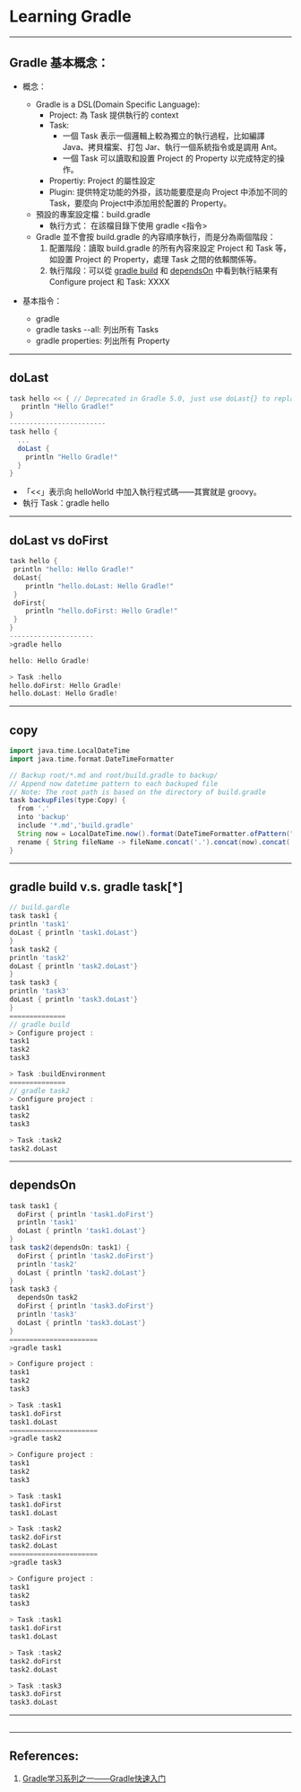 # Learning Gradle
----------------------------
## Gradle 基本概念：
* 概念：
  * Gradle is a DSL(Domain Specific Language):
    * Project: 為 Task 提供執行的 context
    * Task: 
      * 一個 Task 表示一個邏輯上較為獨立的執行過程，比如編譯 Java、拷貝檔案、打包 Jar、執行一個系統指令或是調用 Ant。
      * 一個 Task 可以讀取和設置 Project 的 Property 以完成特定的操作。
    * Propertiy: Project 的屬性設定
    * Plugin: 提供特定功能的外掛，該功能要麼是向 Project 中添加不同的 Task，要麼向 Project中添加用於配置的 Property。
  * 預設的專案設定檔：build.gradle
    * 執行方式： 在該檔目錄下使用 gradle <指令>
  * Gradle 並不會按 build.gradle 的內容順序執行，而是分為兩個階段：
    1. 配置階段：讀取 build.gradle 的所有內容來設定 Project 和 Task 等，如設置 Project 的 Property，處理 Task 之間的依賴關係等。
    2. 執行階段：可以從 [gradle build](#gradle_build) 和 [dependsOn](#dependsOn) 中看到執行結果有 Configure project 和 Task: XXXX

* 基本指令：
  * gradle
  * gradle tasks --all: 列出所有 Tasks
  * gradle properties: 列出所有 Property
---
## doLast
```groovy
task hello << { // Deprecated in Gradle 5.0, just use doLast{} to replace it.
   println "Hello Gradle!"
}
------------------------
task hello {
  ...
  doLast {
    println "Hello Gradle!"
  }
}
```
  * 「<<」表示向 helloWorld 中加入執行程式碼——其實就是 groovy。
  * 執行 Task：gradle hello
---
## doLast vs doFirst
```groovy
task hello {
 println "hello: Hello Gradle!"
 doLast{
	println "hello.doLast: Hello Gradle!"
 }
 doFirst{
	println "hello.doFirst: Hello Gradle!"
 }
}
---------------------
>gradle hello

hello: Hello Gradle!

> Task :hello
hello.doFirst: Hello Gradle!
hello.doLast: Hello Gradle!
```
---
## copy
```groovy
import java.time.LocalDateTime
import java.time.format.DateTimeFormatter

// Backup root/*.md and root/build.gradle to backup/
// Append now datetime pattern to each backuped file
// Note: The root path is based on the directory of build.gradle
task backupFiles(type:Copy) {
  from '.'
  into 'backup'
  include '*.md','build.gradle'
  String now = LocalDateTime.now().format(DateTimeFormatter.ofPattern("yyyyMMdd-HHmmss"))
  rename { String fileName -> fileName.concat('.').concat(now).concat('.').concat('bk') }  
}
```
---
## <a name="gradle_build"></a>gradle build v.s. gradle task[*]
```groovy
// build.gardle
task task1 {
println 'task1'
doLast { println 'task1.doLast'}
}
task task2 {
println 'task2'
doLast { println 'task2.doLast'}
}
task task3 {
println 'task3'
doLast { println 'task3.doLast'}
}
==============
// gradle build
> Configure project :
task1
task2
task3

> Task :buildEnvironment
==============
// gradle task2
> Configure project :
task1
task2
task3

> Task :task2
task2.doLast
```
---
## <a name="dependsOn"></a>dependsOn
``` groovy
task task1 {
  doFirst { println 'task1.doFirst'}
  println 'task1'
  doLast { println 'task1.doLast'}
}
task task2(dependsOn: task1) {
  doFirst { println 'task2.doFirst'}
  println 'task2'
  doLast { println 'task2.doLast'}
}
task task3 {
  dependsOn task2
  doFirst { println 'task3.doFirst'}
  println 'task3'
  doLast { println 'task3.doLast'}
}
======================
>gradle task1

> Configure project :
task1
task2
task3

> Task :task1
task1.doFirst
task1.doLast
======================
>gradle task2

> Configure project :
task1
task2
task3

> Task :task1
task1.doFirst
task1.doLast

> Task :task2
task2.doFirst
task2.doLast
======================
>gradle task3

> Configure project :
task1
task2
task3

> Task :task1
task1.doFirst
task1.doLast

> Task :task2
task2.doFirst
task2.doLast

> Task :task3
task3.doFirst
task3.doLast
```
---
## 
---
##  References:
1. [Gradle学习系列之一——Gradle快速入门](https://www.cnblogs.com/davenkin/p/gradle-learning-1.html)
